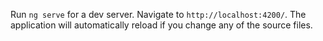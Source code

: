  Run `ng serve` for a dev server. Navigate to `http://localhost:4200/`. The application will automatically reload if you change any of the source files.
